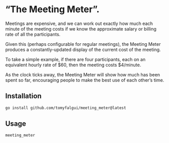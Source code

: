 # “The Meeting Meter”.

Meetings are expensive, and we can work out exactly how
much each minute of the meeting costs if we know the approximate salary
or billing rate of all the participants.

Given this (perhaps configurable for regular meetings),
the Meeting Meter produces a constantly-updated display of the current cost 
of the meeting.

To take a simple example,
if there are four participants,
  each on an equivalent hourly rate of $60,
  then the meeting costs $4/minute.

As the clock ticks away,
the Meeting Meter will show how much has been spent so far,
encouraging people to make the best use of each other’s time.

## Installation

```bash
go install github.com/tomyfalgui/meeting_meter@latest
```

## Usage
```bash
meeting_meter
```

